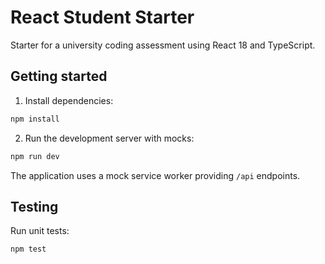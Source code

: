 # React Student Starter

Starter for a university coding assessment using React 18 and TypeScript.

## Getting started

1. Install dependencies:

```bash
npm install
```

2. Run the development server with mocks:

```bash
npm run dev
```

The application uses a mock service worker providing `/api` endpoints.

## Testing

Run unit tests:

```bash
npm test
```
